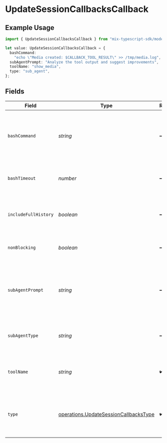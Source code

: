 # UpdateSessionCallbacksCallback

## Example Usage

```typescript
import { UpdateSessionCallbacksCallback } from "mix-typescript-sdk/models/operations";

let value: UpdateSessionCallbacksCallback = {
  bashCommand:
    "echo \"Media created: $CALLBACK_TOOL_RESULT\" >> /tmp/media.log",
  subAgentPrompt: "Analyze the tool output and suggest improvements",
  toolName: "show_media",
  type: "sub_agent",
};
```

## Fields

| Field                                                                                                     | Type                                                                                                      | Required                                                                                                  | Description                                                                                               | Example                                                                                                   |
| --------------------------------------------------------------------------------------------------------- | --------------------------------------------------------------------------------------------------------- | --------------------------------------------------------------------------------------------------------- | --------------------------------------------------------------------------------------------------------- | --------------------------------------------------------------------------------------------------------- |
| `bashCommand`                                                                                             | *string*                                                                                                  | :heavy_minus_sign:                                                                                        | Bash command to execute (required for bash_script type). Has access to environment variables.             | echo "Media created: $CALLBACK_TOOL_RESULT" >> /tmp/media.log                                             |
| `bashTimeout`                                                                                             | *number*                                                                                                  | :heavy_minus_sign:                                                                                        | Timeout in milliseconds for bash execution (default: 120000)                                              |                                                                                                           |
| `includeFullHistory`                                                                                      | *boolean*                                                                                                 | :heavy_minus_sign:                                                                                        | Include full conversation history in sub-agent context (not yet implemented)                              |                                                                                                           |
| `nonBlocking`                                                                                             | *boolean*                                                                                                 | :heavy_minus_sign:                                                                                        | Run callback asynchronously without waiting for completion                                                |                                                                                                           |
| `subAgentPrompt`                                                                                          | *string*                                                                                                  | :heavy_minus_sign:                                                                                        | Prompt for the sub-agent (required for sub_agent type). Tool execution context is automatically appended. | Analyze the tool output and suggest improvements                                                          |
| `subAgentType`                                                                                            | *string*                                                                                                  | :heavy_minus_sign:                                                                                        | Type of sub-agent to spawn (default: 'general-purpose')                                                   | general-purpose                                                                                           |
| `toolName`                                                                                                | *string*                                                                                                  | :heavy_check_mark:                                                                                        | Tool to attach callback to (e.g., 'show_media', 'bash', '*' for all tools)                                | show_media                                                                                                |
| `type`                                                                                                    | [operations.UpdateSessionCallbacksType](../../models/operations/updatesessioncallbackstype.md)            | :heavy_check_mark:                                                                                        | Callback type: 'bash_script' for shell commands, 'sub_agent' for spawning sub-agents                      |                                                                                                           |